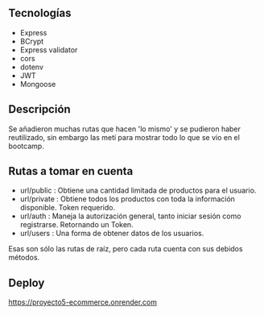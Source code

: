 ## Tecnologías

- Express
- BCrypt
- Express validator
- cors
- dotenv
- JWT
- Mongoose

## Descripción

Se añadieron muchas rutas que hacen 'lo mismo' y se pudieron haber reutilizado, sin embargo las metí para mostrar todo lo que se vio en el bootcamp.

## Rutas a tomar en cuenta

- url/public : Obtiene una cantidad limitada de productos para el usuario.
- url/private : Obtiene todos los productos con toda la información disponible. Token requerido.
- url/auth : Maneja la autorización general, tanto iniciar sesión como registrarse. Retornando un Token.
- url/users : Una forma de obtener datos de los usuarios.

Esas son sólo las rutas de raíz, pero cada ruta cuenta con sus debidos métodos.

## Deploy

https://proyecto5-ecommerce.onrender.com

